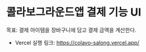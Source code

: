 # 콜라보그라운드앱 결제 기능 UI

목표: 결제 아이템을 장바구니에 담고 결제 금액을 계산한다.

- Vercel 실행 링크: https://colavo-salong.vercel.app/
